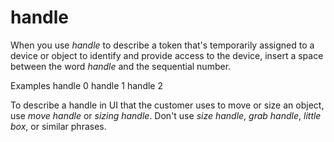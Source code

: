 # handle

When you use *handle* to
describe a token that's temporarily assigned to a device or object to
identify and provide access to the device, insert a space between
the word *handle* and the sequential number.

Examples 
handle 0
handle 1
handle 2

To describe a handle in UI that the customer uses to move or size an object, use *move handle* or *sizing handle*. Don't use *size handle*, *grab handle*, *little box*, or similar phrases.
